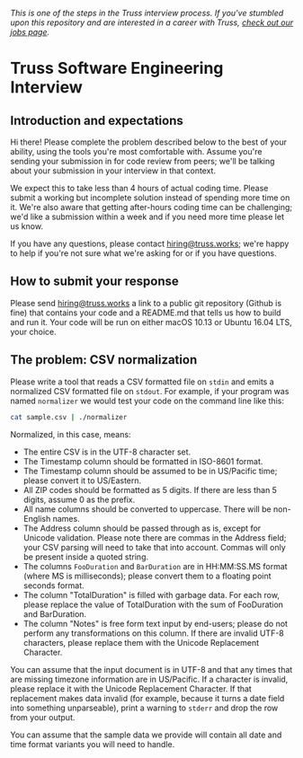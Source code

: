 _This is one of the steps in the Truss interview process. If you've
stumbled upon this repository and are interested in a career with
Truss, [check out our jobs page](https://truss.works/jobs)._

# Truss Software Engineering Interview

## Introduction and expectations

Hi there! Please complete the problem described below to the best of
your ability, using the tools you're most comfortable with. Assume
you're sending your submission in for code review from peers;
we'll be talking about your submission in your interview in that
context.

We expect this to take less than 4 hours of actual coding time. Please
submit a working but incomplete solution instead of spending more time
on it. We're also aware that getting after-hours coding time can be
challenging; we'd like a submission within a week and if you need more
time please let us know.

If you have any questions, please contact hiring@truss.works; we're
happy to help if you're not sure what we're asking for or if you have
questions.

## How to submit your response

Please send hiring@truss.works a link to a public git repository
(Github is fine) that contains your code and a README.md that tells us
how to build and run it. Your code will be run on either macOS 10.13
or Ubuntu 16.04 LTS, your choice.

## The problem: CSV normalization

Please write a tool that reads a CSV formatted file on `stdin` and
emits a normalized CSV formatted file on `stdout`. For example, if
your program was named `normalizer` we would test your code on the
command line like this:

```sh
cat sample.csv | ./normalizer
```

Normalized, in this case, means:

* The entire CSV is in the UTF-8 character set.
* The Timestamp column should be formatted in ISO-8601 format.
* The Timestamp column should be assumed to be in US/Pacific time;
  please convert it to US/Eastern.
* All ZIP codes should be formatted as 5 digits. If there are less
  than 5 digits, assume 0 as the prefix.
* All name columns should be converted to uppercase. There will be
  non-English names.
* The Address column should be passed through as is, except for
  Unicode validation. Please note there are commas in the Address
  field; your CSV parsing will need to take that into account. Commas
  will only be present inside a quoted string.
* The columns `FooDuration` and `BarDuration` are in HH:MM:SS.MS
  format (where MS is milliseconds); please convert them to a floating
  point seconds format.
* The column "TotalDuration" is filled with garbage data. For each
  row, please replace the value of TotalDuration with the sum of
  FooDuration and BarDuration.
* The column "Notes" is free form text input by end-users; please do
  not perform any transformations on this column. If there are invalid
  UTF-8 characters, please replace them with the Unicode Replacement
  Character.

You can assume that the input document is in UTF-8 and that any times
that are missing timezone information are in US/Pacific. If a
character is invalid, please replace it with the Unicode Replacement
Character. If that replacement makes data invalid (for example,
because it turns a date field into something unparseable), print a
warning to `stderr` and drop the row from your output.

You can assume that the sample data we provide will contain all date
and time format variants you will need to handle.
